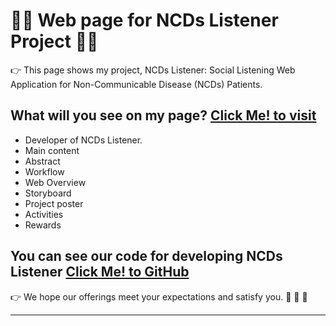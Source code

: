 # :man_student: Web page for NCDs Listener Project :man_technologist:

:point_right: This page shows my project, NCDs Listener: Social Listening Web Application for Non-Communicable Disease (NCDs) Patients.

## What will you see on my page? [Click Me! to visit](https://ratchanontt.github.io/NCDsListenerWebpage/)
- Developer of NCDs Listener.
- Main content
- Abstract
- Workflow
- Web Overview
- Storyboard
- Project poster
- Activities
- Rewards

## You can see our code for developing NCDs Listener [Click Me! to GitHub](https://huggingface.co/wuttichaimoo/Full_APP_NCD_v2)

:point_right: We hope our offerings meet your expectations and satisfy you. :pray: :pray: :pray:

---

